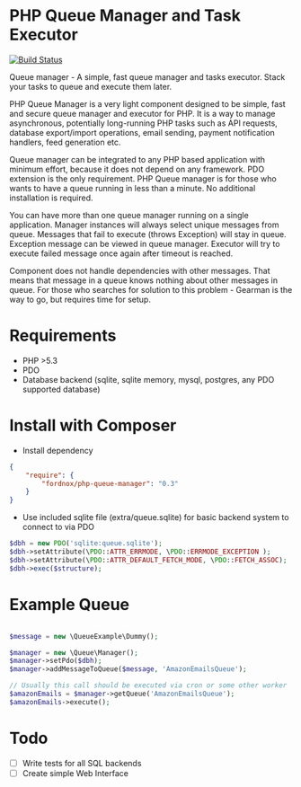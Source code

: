 PHP Queue Manager and Task Executor
=================

[![Build Status](https://travis-ci.org/fordnox/php-queue-manager.svg)](https://travis-ci.org/fordnox/php-queue-manager)

Queue manager - A simple, fast queue manager and tasks executor.
Stack your tasks to queue and execute them later.


PHP Queue Manager is a very light component designed to be simple, fast and secure queue manager and executor for PHP.
It is a way to manage asynchronous, potentially long-running PHP tasks such as
API requests, database export/import operations, email sending, payment notification handlers, feed generation etc.

Queue manager can be integrated to any PHP based application with minimum effort, because it does not depend on any framework.
PDO extension is the only requirement.
PHP Queue manager is for those who wants to have a queue running in less than a minute. No additional installation is required.

You can have more than one queue manager running on a single application. Manager instances will always select unique messages from queue.
Messages that fail to execute (throws Exception) will stay in queue. Exception message can be viewed in queue manager.
Executor will try to execute failed message once again after timeout is reached.

Component does not handle dependencies with other messages. That means that message in a queue knows nothing about other messages in queue.
For those who searches for solution to this problem - Gearman is the way to go, but requires time for setup.

Requirements
=================

* PHP >5.3
* PDO
* Database backend (sqlite, sqlite memory, mysql, postgres, any PDO supported database)


Install with Composer
=================

* Install dependency

```json
{
    "require": {
        "fordnox/php-queue-manager": "0.3"
    }
}
```

* Use included sqlite file (extra/queue.sqlite) for basic backend system to connect to via PDO

```php
$dbh = new PDO('sqlite:queue.sqlite');
$dbh->setAttribute(\PDO::ATTR_ERRMODE, \PDO::ERRMODE_EXCEPTION );
$dbh->setAttribute(\PDO::ATTR_DEFAULT_FETCH_MODE, \PDO::FETCH_ASSOC);
$dbh->exec($structure);
```

Example Queue
=================

```php

$message = new \QueueExample\Dummy();

$manager = new \Queue\Manager();
$manager->setPdo($dbh);
$manager->addMessageToQueue($message, 'AmazonEmailsQueue');

// Usually this call should be executed via cron or some other worker
$amazonEmails = $manager->getQueue('AmazonEmailsQueue');
$amazonEmails->execute();

```

Todo
=================

- [ ] Write tests for all SQL backends
- [ ] Create simple Web Interface